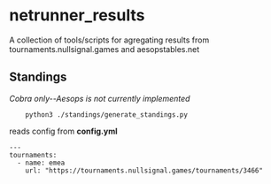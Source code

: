 # netrunner_results
A collection of tools/scripts for agregating results from tournaments.nullsignal.games and aesopstables.net

## Standings

*Cobra only--Aesops is not currently implemented*

```
    python3 ./standings/generate_standings.py
```

reads config from **config.yml**

```
---
tournaments:
  - name: emea
    url: "https://tournaments.nullsignal.games/tournaments/3466"
```